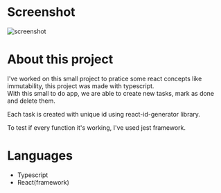 # Screenshot

![screenshot](https://user-images.githubusercontent.com/57713413/125649108-54e01777-e285-4320-9963-990b9a07b780.png)

# About this project

I've worked on this small project to pratice some react concepts like immutability, this project was made with typescript.  
With this small to do app, we are able to create new tasks, mark as done and delete them.  

Each task is created with unique id using react-id-generator library.

To test if every function it's working, I've used jest framework.

# Languages

- Typescript  
- React(framework)

